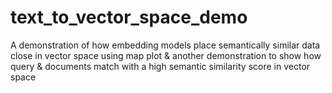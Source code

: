 # text_to_vector_space_demo
A demonstration of how embedding models place semantically similar data close in vector space using map plot
& 
another demonstration to show how query & documents match with a high semantic similarity score in vector space

